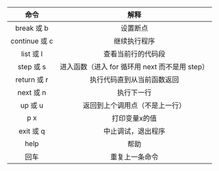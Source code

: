 |     命令      |                      解释                      |
| :-----------: | :--------------------------------------------: |
|  break 或 b   |                    设置断点                    |
| continue 或 c |                  继续执行程序                  |
|   list 或 l   |               查看当前行的代码段               |
|   step 或 s   | 进入函数（进入 for 循环用 next 而不是用 step） |
|  return 或 r  |           执行代码直到从当前函数返回           |
|   next 或 n   |                   执行下一行                   |
|    up 或 u    |         返回到上个调用点（不是上一行）         |
|      p x      |                 打印变量x的值                  |
|   exit 或 q   |               中止调试，退出程序               |
|     help      |                      帮助                      |
|     回车      |                 重复上一条命令                 |

